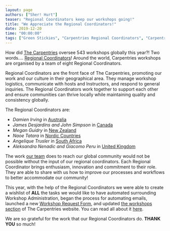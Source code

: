 ```yaml
---
layout: page
authors: ["Sher! Hurt"]
teaser: "Regional Coordinators keep our workshops going!"
title: "We Appreciate the Regional Coordinators!"
date: 2019-12-20
time: "00:00:00"
tags: ["Green Stickies", "Carpentries Regional Coordinators", "Carpentries Workshops"]
---
```


How did [The Carpentries](https://carpentries.org) oversee 543 workshops globally this year?! Two words…. [Regional Coordinators](https://carpentries.org/regionalcoordinators/)! Around the world, Carpentries workshops are organised by a team of eight Regional Coordinators. 

Regional Coordinators are the front face of The Carpentries, promoting our work and our culture in their geographical area. They manage workshop logistics, communicate with hosts and Instructors, and respond to general inquiries. The Regional Coordinators work together to support each other and ensure communities can thrive locally while maintaining quality and consistency globally.

The Regional Coordinators are: 
- *Damien Irving* in [Australia](https://carpentries.org/regions_au/)
- *James Desjardins and John Simpson* in [Canada](https://carpentries.org/regions_ca/)
- *Megan Guidry* in [New Zealand](https://carpentries.org/regions_nz/)
- *Naoe Tatara* in [Nordic Countries](https://carpentries.org/regions_nordic/)
- *Angelique Trusler* in [South Africa](https://carpentries.org/regions_za/)
- *Aleksandra Nenadic and Giacomo Peru* in [United Kingdom](https://carpentries.org/regions_uk/)

The work [our team](https://carpentries.org/team/) does to reach our global community would not be possible without the input of our regional coordinators. Each Regional Coordinator brings enthusiasm, innovation and commitment to their role. They are able to share with us how to improve our processes and workflows to better accommodate our community!

This year, with the help of the Regional Coordinators we were able to create a wishlist of **ALL** the tasks we would like to have automated surrounding Workshop Administration, began the process for automating emails, launched a new [Workshop Request Form](https://amy.carpentries.org/forms/workshop/), and updated [the workshops section](https://carpentries.org/workshops/) of The Carpentries website. You can read all about it [here](https://carpentries.org/blog/2019/09/Workshop-request-forms-and-more/).

We are so grateful for the work that our Regional Coordinators do. **THANK YOU** so much! 
